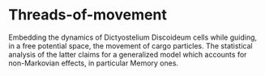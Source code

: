 # Threads-of-movement
Embedding the dynamics of Dictyostelium Discoideum cells while guiding, in a free potential space, the movement of cargo particles. The statistical analysis of the latter claims for a generalized model which accounts for non-Markovian effects, in particular Memory ones. 
